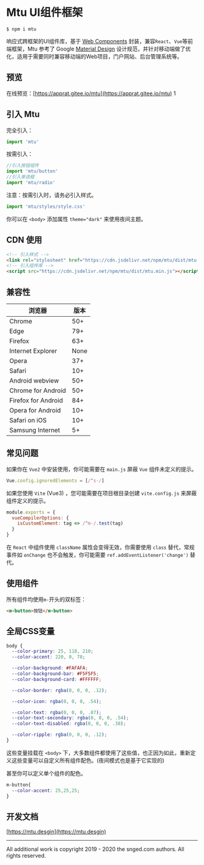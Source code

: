 # Mtu UI组件框架

```
$ npm i mtu
```

响应式跨框架的UI组件库，基于 [Web Components](https://developer.mozilla.org/en-US/docs/Web/Web_Components) 封装，兼容`React`、`Vue`等前端框架，Mtu 参考了 Google [Material Design](https://material-io.cn/) 设计规范，并针对移动端做了优化，适用于需要同时兼容移动端的Web项目，门户网站、后台管理系统等。

## 预览

在线预览：[https://apprat.gitee.io/mtu](https://apprat.gitee.io/mtu)
1

## 引入 Mtu

完全引入：
```js
import 'mtu'
```
按需引入：
```js
//引入按钮组件
import 'mtu/button'
//引入单选框
import 'mtu/radio'
```

注意：按需引入时，请务必引入样式。

```js
import 'mtu/styles/style.css'
```

你可以在 `<body>` 添加属性 `theme="dark"` 来使用夜间主题。

## CDN 使用

```html
<!-- 引入样式 -->
<link rel="stylesheet" href="https://cdn.jsdelivr.net/npm/mtu/dist/mtu.min.css">
<!-- 引入组件库 -->
<script src="https://cdn.jsdelivr.net/npm/mtu/dist/mtu.min.js"></script>
```

## 兼容性

| 浏览器           | 版本 |
| ------------------- | ---- |
| Chrome              | 50+  |
| Edge                | 79+  |
| Firefox             | 63+  |
| Internet Explorer   | None |
| Opera               | 37+  |
| Safari              | 10+  |
| Android webview     | 50+  |
| Chrome for Android  | 50+  |
| Firefox for Android | 84+  |
| Opera for Android   | 10+  |
| Safari on iOS       | 10+  |
| Samsung Internet    | 5+   |


## 常见问题

如果你在 `Vue2` 中安装使用，你可能需要在 `main.js` 屏蔽 `Vue` 组件未定义的提示。

```js
Vue.config.ignoredElements = [/^s-/]
```

如果您使用 `Vite` (Vue3) ，您可能需要在项目根目录创建 `vite.config.js` 来屏蔽组件定义的提示。

```js
module.exports = {
  vueCompilerOptions: {
    isCustomElement: tag => /^m-/.test(tag)
  }
}
```

在 `React` 中组件使用 `className` 属性会变得无效，你需要使用 `class` 替代，常规事件如 `onChange` 也不会触发，你可能需要 `ref.addEventListener('change')` 替代。

## 使用组件

所有组件均使用`m-`开头的双标签：
```html
<m-button>按钮</m-button>
```

## 全局CSS变量

```css
body {
  --color-primary: 25, 118, 210;
  --color-accent: 220, 0, 78;

  --color-background: #FAFAFA;
  --color-background-bar: #F5F5F5;
  --color-background-card: #FFFFFF;

  --color-border: rgba(0, 0, 0, .12);

  --color-icon: rgba(0, 0, 0, .54);

  --color-text: rgba(0, 0, 0, .87);
  --color-text-secondary: rgba(0, 0, 0, .54);
  --color-text-disabled: rgba(0, 0, 0, .38);

  --color-ripple: rgba(0, 0, 0, .12);
}
```

这些变量挂载在 `<body>` 下，大多数组件都使用了这些值，也正因为如此，重新定义这些变量可以自定义所有组件配色。(夜间模式也是基于它实现的)

甚至你可以定义单个组件的配色。

```css
m-button{
  --color-accent: 25,25,25;
}
```

## 开发文档

[https://mtu.desgin](https://mtu.desgin)

---

All additional work is copyright 2019 - 2020 the snged.com authors. All rights reserved.